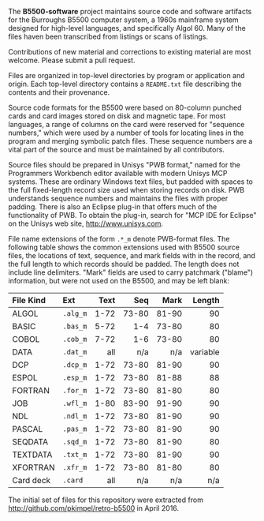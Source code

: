 The **B5500-software** project maintains source code and software artifacts for the Burroughs B5500 computer system, a 1960s mainframe system designed for high-level languages, and specifically Algol 60. Many of the files haven been transcribed from listings or scans of listings.

Contributions of new material and corrections to existing material are most welcome. Please submit a pull request.

Files are organized in top-level directories by program or application and origin. Each top-level directory contains a `README.txt` file describing the contents and their provenance.

Source code formats for the B5500 were based on 80-column punched cards and card images stored on disk and magnetic tape. For most languages, a range of columns on the card were reserved for "sequence numbers," which were used by a number of tools for locating lines in the program and merging symbolic patch files. These sequence numbers are a vital part of the source and must be maintained by all contributors.

Source files should be prepared in Unisys "PWB format," named for the Programmers Workbench editor available with modern Unisys MCP systems. These are ordinary Windows text files, but padded with spaces to the full fixed-length record size used when storing records on disk. PWB understands sequence numbers and maintains the files with proper padding. There is also an Eclipse plug-in that offers much of the functionality of PWB. To obtain the plug-in, search for "MCP IDE for Eclipse" on the Unisys web site, http://www.unisys.com.

File name extensions of the form `.*_m` denote PWB-format files. The following table shows the common extensions used with B5500 source files, the locations of text, sequence, and mark fields with in the record, and the full length to which records should be padded. The length does not include line delimiters. "Mark" fields are used to carry patchmark ("blame") information, but were not used on the B5500, and may be left blank:

|File Kind  |Ext     | Text|  Seq| Mark|   Length|
|:----------|:-------|----:|----:|----:|--------:|
|ALGOL      |`.alg_m`| 1-72|73-80|81-90|       90|
|BASIC      |`.bas_m`| 5-72|  1-4|73-80|       80|
|COBOL      |`.cob_m`| 7-72|  1-6|73-80|       80|
|DATA       |`.dat_m`|  all|  n/a|  n/a| variable|
|DCP        |`.dcp_m`| 1-72|73-80|81-90|       90|
|ESPOL      |`.esp_m`| 1-72|73-80|81-88|       88|
|FORTRAN    |`.for_m`| 1-72|73-80|81-80|       80|
|JOB        |`.wfl_m`| 1-80|83-90|91-90|       90|
|NDL        |`.ndl_m`| 1-72|73-80|81-90|       90|
|PASCAL     |`.pas_m`| 1-72|73-80|81-90|       90|
|SEQDATA    |`.sqd_m`| 1-72|73-80|81-90|       80|
|TEXTDATA   |`.txt_m`| 1-72|73-80|81-90|       90|
|XFORTRAN   |`.xfr_m`| 1-72|73-80|81-80|       80|
|Card deck  |`.card` |  all|  n/a|  n/a|      n/a|

The initial set of files for this repository were extracted from http://github.com/pkimpel/retro-b5500 in April 2016.


